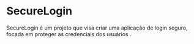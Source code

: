 # SecureLogin
 SecureLogin é um projeto que visa criar uma aplicação de login seguro, focada em proteger as credenciais dos usuários .
